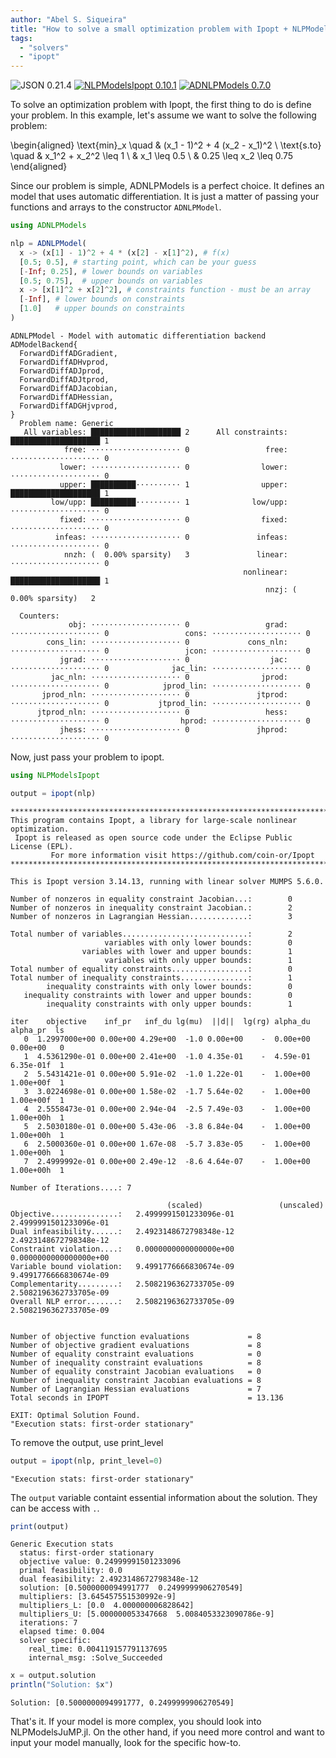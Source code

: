 ```yaml
---
author: "Abel S. Siqueira"
title: "How to solve a small optimization problem with Ipopt + NLPModels"
tags:
  - "solvers"
  - "ipopt"
---
```


![JSON 0.21.4](https://img.shields.io/badge/JSON-0.21.4-000?style=flat-square&labelColor=999)
[![NLPModelsIpopt 0.10.1](https://img.shields.io/badge/NLPModelsIpopt-0.10.1-006400?style=flat-square&labelColor=389826)](https://juliasmoothoptimizers.github.io/NLPModelsIpopt.jl/stable/)
[![ADNLPModels 0.7.0](https://img.shields.io/badge/ADNLPModels-0.7.0-8b0000?style=flat-square&labelColor=cb3c33)](https://juliasmoothoptimizers.github.io/ADNLPModels.jl/stable/)



To solve an optimization problem with Ipopt, the first thing to do is define your problem.
In this example, let's assume we want to solve the following problem:

\begin{aligned}
\text{min}_x \quad & (x_1 - 1)^2 + 4 (x_2 - x_1)^2 \\
\text{s.to} \quad & x_1^2 + x_2^2 \leq 1 \\
& x_1 \leq 0.5 \\
& 0.25 \leq x_2 \leq 0.75
\end{aligned}

Since our problem is simple, ADNLPModels is a perfect choice.
It defines an model that uses automatic differentiation.
It is just a matter of passing your functions and arrays to the constructor `ADNLPModel`.

```julia
using ADNLPModels

nlp = ADNLPModel(
  x -> (x[1] - 1)^2 + 4 * (x[2] - x[1]^2), # f(x)
  [0.5; 0.5], # starting point, which can be your guess
  [-Inf; 0.25], # lower bounds on variables
  [0.5; 0.75],  # upper bounds on variables
  x -> [x[1]^2 + x[2]^2], # constraints function - must be an array
  [-Inf], # lower bounds on constraints
  [1.0]   # upper bounds on constraints
)
```

```
ADNLPModel - Model with automatic differentiation backend ADModelBackend{
  ForwardDiffADGradient,
  ForwardDiffADHvprod,
  ForwardDiffADJprod,
  ForwardDiffADJtprod,
  ForwardDiffADJacobian,
  ForwardDiffADHessian,
  ForwardDiffADGHjvprod,
}
  Problem name: Generic
   All variables: ████████████████████ 2      All constraints: ████████████████████ 1     
            free: ⋅⋅⋅⋅⋅⋅⋅⋅⋅⋅⋅⋅⋅⋅⋅⋅⋅⋅⋅⋅ 0                 free: ⋅⋅⋅⋅⋅⋅⋅⋅⋅⋅⋅⋅⋅⋅⋅⋅⋅⋅⋅⋅ 0     
           lower: ⋅⋅⋅⋅⋅⋅⋅⋅⋅⋅⋅⋅⋅⋅⋅⋅⋅⋅⋅⋅ 0                lower: ⋅⋅⋅⋅⋅⋅⋅⋅⋅⋅⋅⋅⋅⋅⋅⋅⋅⋅⋅⋅ 0     
           upper: ██████████⋅⋅⋅⋅⋅⋅⋅⋅⋅⋅ 1                upper: ████████████████████ 1     
         low/upp: ██████████⋅⋅⋅⋅⋅⋅⋅⋅⋅⋅ 1              low/upp: ⋅⋅⋅⋅⋅⋅⋅⋅⋅⋅⋅⋅⋅⋅⋅⋅⋅⋅⋅⋅ 0     
           fixed: ⋅⋅⋅⋅⋅⋅⋅⋅⋅⋅⋅⋅⋅⋅⋅⋅⋅⋅⋅⋅ 0                fixed: ⋅⋅⋅⋅⋅⋅⋅⋅⋅⋅⋅⋅⋅⋅⋅⋅⋅⋅⋅⋅ 0     
          infeas: ⋅⋅⋅⋅⋅⋅⋅⋅⋅⋅⋅⋅⋅⋅⋅⋅⋅⋅⋅⋅ 0               infeas: ⋅⋅⋅⋅⋅⋅⋅⋅⋅⋅⋅⋅⋅⋅⋅⋅⋅⋅⋅⋅ 0     
            nnzh: (  0.00% sparsity)   3               linear: ⋅⋅⋅⋅⋅⋅⋅⋅⋅⋅⋅⋅⋅⋅⋅⋅⋅⋅⋅⋅ 0     
                                                    nonlinear: ████████████████████ 1     
                                                         nnzj: (  0.00% sparsity)   2     

  Counters:
             obj: ⋅⋅⋅⋅⋅⋅⋅⋅⋅⋅⋅⋅⋅⋅⋅⋅⋅⋅⋅⋅ 0                 grad: ⋅⋅⋅⋅⋅⋅⋅⋅⋅⋅⋅⋅⋅⋅⋅⋅⋅⋅⋅⋅ 0                 cons: ⋅⋅⋅⋅⋅⋅⋅⋅⋅⋅⋅⋅⋅⋅⋅⋅⋅⋅⋅⋅ 0     
        cons_lin: ⋅⋅⋅⋅⋅⋅⋅⋅⋅⋅⋅⋅⋅⋅⋅⋅⋅⋅⋅⋅ 0             cons_nln: ⋅⋅⋅⋅⋅⋅⋅⋅⋅⋅⋅⋅⋅⋅⋅⋅⋅⋅⋅⋅ 0                 jcon: ⋅⋅⋅⋅⋅⋅⋅⋅⋅⋅⋅⋅⋅⋅⋅⋅⋅⋅⋅⋅ 0     
           jgrad: ⋅⋅⋅⋅⋅⋅⋅⋅⋅⋅⋅⋅⋅⋅⋅⋅⋅⋅⋅⋅ 0                  jac: ⋅⋅⋅⋅⋅⋅⋅⋅⋅⋅⋅⋅⋅⋅⋅⋅⋅⋅⋅⋅ 0              jac_lin: ⋅⋅⋅⋅⋅⋅⋅⋅⋅⋅⋅⋅⋅⋅⋅⋅⋅⋅⋅⋅ 0     
         jac_nln: ⋅⋅⋅⋅⋅⋅⋅⋅⋅⋅⋅⋅⋅⋅⋅⋅⋅⋅⋅⋅ 0                jprod: ⋅⋅⋅⋅⋅⋅⋅⋅⋅⋅⋅⋅⋅⋅⋅⋅⋅⋅⋅⋅ 0            jprod_lin: ⋅⋅⋅⋅⋅⋅⋅⋅⋅⋅⋅⋅⋅⋅⋅⋅⋅⋅⋅⋅ 0     
       jprod_nln: ⋅⋅⋅⋅⋅⋅⋅⋅⋅⋅⋅⋅⋅⋅⋅⋅⋅⋅⋅⋅ 0               jtprod: ⋅⋅⋅⋅⋅⋅⋅⋅⋅⋅⋅⋅⋅⋅⋅⋅⋅⋅⋅⋅ 0           jtprod_lin: ⋅⋅⋅⋅⋅⋅⋅⋅⋅⋅⋅⋅⋅⋅⋅⋅⋅⋅⋅⋅ 0     
      jtprod_nln: ⋅⋅⋅⋅⋅⋅⋅⋅⋅⋅⋅⋅⋅⋅⋅⋅⋅⋅⋅⋅ 0                 hess: ⋅⋅⋅⋅⋅⋅⋅⋅⋅⋅⋅⋅⋅⋅⋅⋅⋅⋅⋅⋅ 0                hprod: ⋅⋅⋅⋅⋅⋅⋅⋅⋅⋅⋅⋅⋅⋅⋅⋅⋅⋅⋅⋅ 0     
           jhess: ⋅⋅⋅⋅⋅⋅⋅⋅⋅⋅⋅⋅⋅⋅⋅⋅⋅⋅⋅⋅ 0               jhprod: ⋅⋅⋅⋅⋅⋅⋅⋅⋅⋅⋅⋅⋅⋅⋅⋅⋅⋅⋅⋅ 0
```





Now, just pass your problem to ipopt.

```julia
using NLPModelsIpopt

output = ipopt(nlp)
```

```
******************************************************************************
This program contains Ipopt, a library for large-scale nonlinear optimization.
 Ipopt is released as open source code under the Eclipse Public License (EPL).
         For more information visit https://github.com/coin-or/Ipopt
******************************************************************************

This is Ipopt version 3.14.13, running with linear solver MUMPS 5.6.0.

Number of nonzeros in equality constraint Jacobian...:        0
Number of nonzeros in inequality constraint Jacobian.:        2
Number of nonzeros in Lagrangian Hessian.............:        3

Total number of variables............................:        2
                     variables with only lower bounds:        0
                variables with lower and upper bounds:        1
                     variables with only upper bounds:        1
Total number of equality constraints.................:        0
Total number of inequality constraints...............:        1
        inequality constraints with only lower bounds:        0
   inequality constraints with lower and upper bounds:        0
        inequality constraints with only upper bounds:        1

iter    objective    inf_pr   inf_du lg(mu)  ||d||  lg(rg) alpha_du alpha_pr  ls
   0  1.2997000e+00 0.00e+00 4.29e+00  -1.0 0.00e+00    -  0.00e+00 0.00e+00   0
   1  4.5361290e-01 0.00e+00 2.41e+00  -1.0 4.35e-01    -  4.59e-01 6.35e-01f  1
   2  5.5431421e-01 0.00e+00 5.91e-02  -1.0 1.22e-01    -  1.00e+00 1.00e+00f  1
   3  3.0224698e-01 0.00e+00 1.58e-02  -1.7 5.64e-02    -  1.00e+00 1.00e+00f  1
   4  2.5558473e-01 0.00e+00 2.94e-04  -2.5 7.49e-03    -  1.00e+00 1.00e+00h  1
   5  2.5030180e-01 0.00e+00 5.43e-06  -3.8 6.84e-04    -  1.00e+00 1.00e+00h  1
   6  2.5000360e-01 0.00e+00 1.67e-08  -5.7 3.83e-05    -  1.00e+00 1.00e+00h  1
   7  2.4999992e-01 0.00e+00 2.49e-12  -8.6 4.64e-07    -  1.00e+00 1.00e+00h  1

Number of Iterations....: 7

                                   (scaled)                 (unscaled)
Objective...............:   2.4999991501233096e-01    2.4999991501233096e-01
Dual infeasibility......:   2.4923148672798348e-12    2.4923148672798348e-12
Constraint violation....:   0.0000000000000000e+00    0.0000000000000000e+00
Variable bound violation:   9.4991776666830674e-09    9.4991776666830674e-09
Complementarity.........:   2.5082196362733705e-09    2.5082196362733705e-09
Overall NLP error.......:   2.5082196362733705e-09    2.5082196362733705e-09


Number of objective function evaluations             = 8
Number of objective gradient evaluations             = 8
Number of equality constraint evaluations            = 0
Number of inequality constraint evaluations          = 8
Number of equality constraint Jacobian evaluations   = 0
Number of inequality constraint Jacobian evaluations = 8
Number of Lagrangian Hessian evaluations             = 7
Total seconds in IPOPT                               = 13.136

EXIT: Optimal Solution Found.
"Execution stats: first-order stationary"
```





To remove the output, use print_level

```julia
output = ipopt(nlp, print_level=0)
```

```
"Execution stats: first-order stationary"
```





The `output` variable containt essential information about the solution.
They can be access with `.`.

```julia
print(output)
```

```
Generic Execution stats
  status: first-order stationary
  objective value: 0.24999991501233096
  primal feasibility: 0.0
  dual feasibility: 2.4923148672798348e-12
  solution: [0.5000000094991777  0.2499999906270549]
  multipliers: [3.645457551530992e-9]
  multipliers_L: [0.0  4.000000006828642]
  multipliers_U: [5.000000053347668  5.0084053323090786e-9]
  iterations: 7
  elapsed time: 0.004
  solver specific:
    real_time: 0.004119157791137695
    internal_msg: :Solve_Succeeded
```



```julia
x = output.solution
println("Solution: $x")
```

```
Solution: [0.5000000094991777, 0.2499999906270549]
```





That's it. If your model is more complex, you should look into NLPModelsJuMP.jl.
On the other hand, if you need more control and want to input your model manually, look for the specific how-to.

